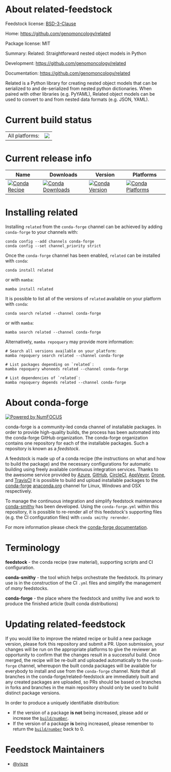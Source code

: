 About related-feedstock
=======================

Feedstock license: [BSD-3-Clause](https://github.com/conda-forge/related-feedstock/blob/main/LICENSE.txt)

Home: https://github.com/genomoncology/related

Package license: MIT

Summary: Related: Straightforward nested object models in Python

Development: https://github.com/genomoncology/related

Documentation: https://github.com/genomoncology/related

Related is a Python library for creating nested object models that can be serialized to and de-serialized from nested python dictionaries. When paired with other libraries (e.g. PyYAML), Related object models can be used to convert to and from nested data formats (e.g. JSON, YAML).

Current build status
====================


<table><tr><td>All platforms:</td>
    <td>
      <a href="https://dev.azure.com/conda-forge/feedstock-builds/_build/latest?definitionId=6594&branchName=main">
        <img src="https://dev.azure.com/conda-forge/feedstock-builds/_apis/build/status/related-feedstock?branchName=main">
      </a>
    </td>
  </tr>
</table>

Current release info
====================

| Name | Downloads | Version | Platforms |
| --- | --- | --- | --- |
| [![Conda Recipe](https://img.shields.io/badge/recipe-related-green.svg)](https://anaconda.org/conda-forge/related) | [![Conda Downloads](https://img.shields.io/conda/dn/conda-forge/related.svg)](https://anaconda.org/conda-forge/related) | [![Conda Version](https://img.shields.io/conda/vn/conda-forge/related.svg)](https://anaconda.org/conda-forge/related) | [![Conda Platforms](https://img.shields.io/conda/pn/conda-forge/related.svg)](https://anaconda.org/conda-forge/related) |

Installing related
==================

Installing `related` from the `conda-forge` channel can be achieved by adding `conda-forge` to your channels with:

```
conda config --add channels conda-forge
conda config --set channel_priority strict
```

Once the `conda-forge` channel has been enabled, `related` can be installed with `conda`:

```
conda install related
```

or with `mamba`:

```
mamba install related
```

It is possible to list all of the versions of `related` available on your platform with `conda`:

```
conda search related --channel conda-forge
```

or with `mamba`:

```
mamba search related --channel conda-forge
```

Alternatively, `mamba repoquery` may provide more information:

```
# Search all versions available on your platform:
mamba repoquery search related --channel conda-forge

# List packages depending on `related`:
mamba repoquery whoneeds related --channel conda-forge

# List dependencies of `related`:
mamba repoquery depends related --channel conda-forge
```


About conda-forge
=================

[![Powered by
NumFOCUS](https://img.shields.io/badge/powered%20by-NumFOCUS-orange.svg?style=flat&colorA=E1523D&colorB=007D8A)](https://numfocus.org)

conda-forge is a community-led conda channel of installable packages.
In order to provide high-quality builds, the process has been automated into the
conda-forge GitHub organization. The conda-forge organization contains one repository
for each of the installable packages. Such a repository is known as a *feedstock*.

A feedstock is made up of a conda recipe (the instructions on what and how to build
the package) and the necessary configurations for automatic building using freely
available continuous integration services. Thanks to the awesome service provided by
[Azure](https://azure.microsoft.com/en-us/services/devops/), [GitHub](https://github.com/),
[CircleCI](https://circleci.com/), [AppVeyor](https://www.appveyor.com/),
[Drone](https://cloud.drone.io/welcome), and [TravisCI](https://travis-ci.com/)
it is possible to build and upload installable packages to the
[conda-forge](https://anaconda.org/conda-forge) [anaconda.org](https://anaconda.org/)
channel for Linux, Windows and OSX respectively.

To manage the continuous integration and simplify feedstock maintenance
[conda-smithy](https://github.com/conda-forge/conda-smithy) has been developed.
Using the ``conda-forge.yml`` within this repository, it is possible to re-render all of
this feedstock's supporting files (e.g. the CI configuration files) with ``conda smithy rerender``.

For more information please check the [conda-forge documentation](https://conda-forge.org/docs/).

Terminology
===========

**feedstock** - the conda recipe (raw material), supporting scripts and CI configuration.

**conda-smithy** - the tool which helps orchestrate the feedstock.
                   Its primary use is in the construction of the CI ``.yml`` files
                   and simplify the management of *many* feedstocks.

**conda-forge** - the place where the feedstock and smithy live and work to
                  produce the finished article (built conda distributions)


Updating related-feedstock
==========================

If you would like to improve the related recipe or build a new
package version, please fork this repository and submit a PR. Upon submission,
your changes will be run on the appropriate platforms to give the reviewer an
opportunity to confirm that the changes result in a successful build. Once
merged, the recipe will be re-built and uploaded automatically to the
`conda-forge` channel, whereupon the built conda packages will be available for
everybody to install and use from the `conda-forge` channel.
Note that all branches in the conda-forge/related-feedstock are
immediately built and any created packages are uploaded, so PRs should be based
on branches in forks and branches in the main repository should only be used to
build distinct package versions.

In order to produce a uniquely identifiable distribution:
 * If the version of a package **is not** being increased, please add or increase
   the [``build/number``](https://docs.conda.io/projects/conda-build/en/latest/resources/define-metadata.html#build-number-and-string).
 * If the version of a package **is** being increased, please remember to return
   the [``build/number``](https://docs.conda.io/projects/conda-build/en/latest/resources/define-metadata.html#build-number-and-string)
   back to 0.

Feedstock Maintainers
=====================

* [@visze](https://github.com/visze/)

